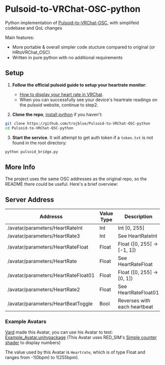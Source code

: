 # Pulsoid-to-VRChat-OSC-python
Python implementation of [Pulsoid-to-VRChat-OSC](https://github.com/Sonic853/Pulsoid-to-VRChat-OSC), with simplifeid codebase and QoL changes

Main features:
- More portable & overall simpler code stucture compared to original (or HRtoVRChat_OSC)
- Written in pure python with no additional requirements


## Setup


1. **Follow the official pulsoid guide to setup your heartrate monitor**: 

    - [How to display your heart rate in VRChat](https://blog.pulsoid.net/post/how-to-display-your-heart-rate-in-vrchat). 
    - When you can successfully see your device's heartrate readings on the pulsoid website, continue to step2.

2. **Clone the repo**, [install python](https://www.python.org/downloads/) if you haven't:

```bash
git clone https://github.com/trojblue/Pulsoid-to-VRChat-OSC-python
cd Pulsoid-to-VRChat-OSC-python
```

3. **Start the service**. It will attempt to get auth token if a `token.txt` is not found in the root directory:

```bash
python pulsoid_bridge.py
```


## More Info

The project uses the same OSC addresses as the original repo, so the README there could be useful. Here's a brief overview:

## Server Address

| Addresss                            | Value Type | Description                  |
| ----------------------------------- | ---------- | ---------------------------- |
| /avatar/parameters/HeartRateInt     | Int        | Int [0, 255]                 |
| /avatar/parameters/HeartRate3       | Int        | See HeartRateInt             |
| /avatar/parameters/HeartRateFloat   | Float      | Float ([0, 255] -> [-1, 1])  |
| /avatar/parameters/HeartRate        | Float      | See HeartRateFloat           |
| /avatar/parameters/HeartRateFloat01 | Float      | Float ([0, 255] -> [0, 1])   |
| /avatar/parameters/HeartRate2       | Float      | See HeartRateFloat01         |
| /avatar/parameters/HeartBeatToggle  | Bool       | Reverses with each heartbeat |

### Example Avatars

[Vard](https://twitter.com/VardFree) made this Avatar, you can use his Avatar to test: [Example_Avatar.unitypackage](https://github.com/vard88508/vrc-osc-miband-hrm/releases) (This Avatar uses RED_SIM's [Simple counter shader](https://patreon.com/posts/simple-counter-62864361) to display numbers)

The value used by this Avatar is `Heartrate`, which is of type Float and ranges from -1(0bpm) to 1(255bpm).
